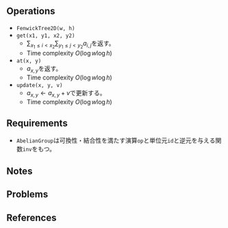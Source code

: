 ## Operations

- `FenwickTree2D(w, h)`
- `get(x1, y1, x2, y2)`
	- $\sum_{x_1 \le i \lt x_2} \sum_{y_1 \le j \lt y_2} a_{i, j}$を返す。
	- Time complexity $O(\log w \log h)$
- `at(x, y)`
	- $a_{x, y}$を返す。
	- Time complexity $O(\log w \log h)$
- `update(x, y, v)`
	- $a_{x, y} \leftarrow a_{x, y} + v$で更新する。
	- Time complexity $O(\log w \log h)$

## Requirements

- `AbelianGroup`は可換性・結合性を満たす演算`op`と単位元`id`と逆元を与える関数`inv`をもつ。

## Notes

## Problems

## References
 
